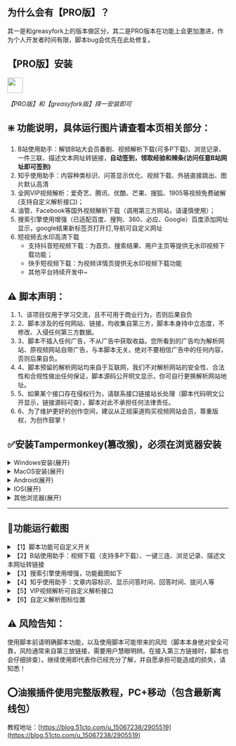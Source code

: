 ## 为什么会有【PRO版】？
其一是和greasyfork上的版本做区分，其二是PRO版本在功能上会更加激进，作为个人开发者时间有限，脚本bug会优先在此处修复。

## 【PRO版】安装
<a href="[https://huahuacattx.github.io/huahuacat.user.js?t=20240913](https://api.staticj.top/script/update/huahuacat_pro_union.user.js)"><img class="js-lazy-loaded" decoding="async" data-canonical-src="https://img.shields.io/badge/点我安装最新版V2.2.2-005200" height="35px" src="https://img.shields.io/badge/点我安装最新版V2.2.2-005200" loading="lazy" data-testid="js-lazy-loaded-content"></a>

*【PRO版】和【greasyfork版】择一安装即可*

## ❇️ 功能说明，具体运行图片请查看本页相关部分：
1. B站使用助手：解锁B站大会员番剧、视频解析下载(可多P下载)、浏览记录、一件三联、描述文本网址转链接，**自动签到，领取经验和辣条(访问任意B站网址即可签到)**
2. 知乎使用助手：内容种类标识、问答显示优化、视频下载、外链直接跳出、图片默认高清
3. 全网VIP视频解析：爱奇艺、腾讯、优酷、芒果、搜狐、1905等视频免费破解(支持自定义解析接口)；
4. 油管、Facebook等国外视频解析下载（调用第三方网站，请谨慎使用）；
5. 搜索引擎使用增强（已适配百度、搜狗、360、必应、Google）百度添加网址显示，google结果新标签页打开灯,导航可自定义网址
6. 短视频去水印高清下载
	- 支持抖音短视频下载：为首页、搜索结果、用户主页等提供无水印视频下载功能；
	- 快手短视频下载：为视频详情页提供无水印视频下载功能
	- 其他平台持续开发中~

## ⚠ 脚本声明：
1. 1、该项目仅用于学习交流，且不可用于商业行为，否则后果自负
2. 2、脚本涉及的任何网站、链接，均收集自第三方，脚本本身持中立态度，不修改、入侵任何第三方数据。
3. 3、脚本不插入任何广告，不从广告中获取收益。您所看到的广告均为解析网站、原视频网站自带广告，与本脚本无关。绝对不要相信广告中的任何内容，否则后果自负。
4. 4、脚本预留的解析网站均来自于互联网，我们不对解析网站的安全性、合法性和合规性做出任何保证，脚本源码公开明文显示，你可自行更换解析网站地址。
5. 5、如果某个接口存在侵权行为，请联系接口链接站长处理（脚本代码明文公开显示，链接源码可查），脚本对此不承担任何法律责任。
6. 6、为了维护更好的创作空间，建议从正规渠道购买视频网站会员，尊重版权，为创作鼓掌！

## ✅安装Tampermonkey(篡改猴)，必须在浏览器安装
<details>
	<summary>Windows安装(展开)</summary><a target="_blank" href="https://chromewebstore.google.com/detail/%E7%AF%A1%E6%94%B9%E7%8C%B4/dhdgffkkebhmkfjojejmpbldmpobfkfo?hl=zh-CN">Google Chrome</a> (需要科学上网)
	<br><a target="_blank" href="https://addons.mozilla.org/zh-CN/firefox/addon/tampermonkey/">火狐 FireFox</a>
	<br><a target="_blank" href="https://microsoftedge.microsoft.com/addons/detail/iikmkjmpaadaobahmlepeloendndfphd?hl=zh-CN">Edge</a>
</details>
<details>
	<summary>MacOS安装(展开)</summary><a target="_blank" href="https://apps.apple.com/cn/app/tampermonkey/id1482490089">MAC Safari</a> (需要科学上网)
</details>
<details>
	<summary>Android(展开)</summary>X浏览器和VIA浏览器自带插件，无需安装。<br>Kiwi浏览器 (需要科学上网)
</details>
<details>
	<summary>IOS(展开)</summary>在 IOS 应用商店中搜索并安装 “拦截100” 或者 “stay”，不要用“UserScripts”。
</details>
<details>
	<summary>其他浏览器(展开)</summary>其他浏览器可在官方扩展市场搜索: “Tampermonkey”、“篡改猴”、“油猴”、“暴力猴”等脚本插件进行安装。
</details>
<hr>
<h2>🙉功能运行截图</h2>
<details>
	<summary>【1】脚本功能可自定义开关</summary>
	<img src="https://pic.rmb.bdstatic.com/bjh/14f38582c0d15208b455bc231b70da96.png" width="100%"/>
</details>
<details>
	<summary>【2】B站使用助手：视频下载（支持多P下载）、一键三连、浏览记录、描述文本网址转链接</summary>
	<img src="https://pic.rmb.bdstatic.com/bjh/371e956ae54b7725df923763a12e2496.png" width="100%"/>

	<b>批量下载</b>
	<img src="https://pic.rmb.bdstatic.com/bjh/d09f94e70e90eb839e9d915aed40006e.png" width="100%"/>

	<b>B站使用助手：视频下载（支持多P下载）、一键三连、浏览记录、描述文本网址转链接</b>
	<img src="https://pic.rmb.bdstatic.com/bjh/371e956ae54b7725df923763a12e2496.png" width="100%"/>

	<b>批量下载</b>
	<img src="https://pic.rmb.bdstatic.com/bjh/d09f94e70e90eb839e9d915aed40006e.png" width="100%"/>

	<b>视频详情页描述和专栏文章中的网址，自动转换成可点击链接</b>
	<img src="https://img13.360buyimg.com/ddimg/jfs/t1/237755/37/10585/59596/659cea46Ff094b6bd/66bde8aaa3a54418.jpg" width="100%"/>

	<b>自动签到领取辣条瓜子</b>
	<img src="https://img11.360buyimg.com/ddimg/jfs/t1/229444/3/9656/95928/65893b0aF8ee8174e/ee69d131895dee3f.jpg" width="100%"/>
</details>
<details>
	<summary>【3】搜索引擎使用增强，功能截图如下</summary>
	<img src="https://img06.mifile.cn/v1/MI_542ED8B1722DC/d6eb0479f47ac598f48e6576f1e28ecd.png" width="100%" />
	<img src="https://img03.mifile.cn/v1/MI_542ED8B1722DC/f5bfe9a386182f4340e8a8724809a622.png" width="100%" />
	<img src="https://img08.mifile.cn/v1/MI_542ED8B1722DC/2d47f6d21670ea44a6126aff397e853d.png" width="100%" />
</details>
<details>
	<summary>【4】知乎使用助手：文章内容标识、显示问答时间、回答时间、提问人等</summary>
	<img src="https://pic.rmb.bdstatic.com/bjh/06827e95e6c5c668a675f46ce862db02.png" width="100%"/>
	<img src="https://pic.rmb.bdstatic.com/bjh/7e74b9e6ca9138bee5ee077b28e8cb27.png" width="100%"/>
</details>
<details>
	<summary>【5】VIP视频解析可自定义解析接口</summary>
	<img src="https://pic.rmb.bdstatic.com/bjh/b8883667a27fb3d4c5aa0ae101ab7625.png" width="100%"/>
</details>
<details>
	<summary>【6】自定义解析图标位置</summary>
	<img src="https://pic.rmb.bdstatic.com/bjh/c578262c6a28d74eac20e74425e5e420.png" width="100%" />
</details>

## ⚠ 风险告知：
使用脚本前请明确脚本功能，以及使用脚本可能带来的风险（脚本本身绝对安全可靠，风险通常来自第三放链接，需要用户慧眼明辨。在接入第三方链接时，脚本也会仔细排查）。继续使用即代表你已经充分了解，并自愿承担可能造成的损失，请知悉！

## ⭕油猴插件使用完整版教程，PC+移动（包含最新离线包）
教程地址：[https://blog.51cto.com/u_15067238/2905519](https://blog.51cto.com/u_15067238/2905519)
